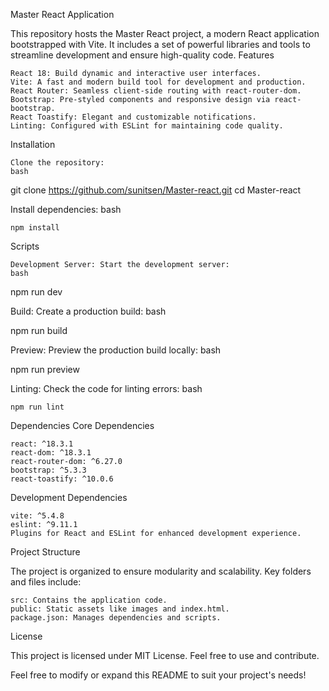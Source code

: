 Master React Application

This repository hosts the Master React project, a modern React application bootstrapped with Vite. It includes a set of powerful libraries and tools to streamline development and ensure high-quality code.
Features

    React 18: Build dynamic and interactive user interfaces.
    Vite: A fast and modern build tool for development and production.
    React Router: Seamless client-side routing with react-router-dom.
    Bootstrap: Pre-styled components and responsive design via react-bootstrap.
    React Toastify: Elegant and customizable notifications.
    Linting: Configured with ESLint for maintaining code quality.

Installation

    Clone the repository:
    bash

git clone https://github.com/sunitsen/Master-react.git
cd Master-react

Install dependencies:
bash

    npm install

Scripts

    Development Server: Start the development server:
    bash

npm run dev

Build: Create a production build:
bash

npm run build

Preview: Preview the production build locally:
bash

npm run preview

Linting: Check the code for linting errors:
bash

    npm run lint

Dependencies
Core Dependencies

    react: ^18.3.1
    react-dom: ^18.3.1
    react-router-dom: ^6.27.0
    bootstrap: ^5.3.3
    react-toastify: ^10.0.6

Development Dependencies

    vite: ^5.4.8
    eslint: ^9.11.1
    Plugins for React and ESLint for enhanced development experience.

Project Structure

The project is organized to ensure modularity and scalability. Key folders and files include:

    src: Contains the application code.
    public: Static assets like images and index.html.
    package.json: Manages dependencies and scripts.

License

This project is licensed under MIT License. Feel free to use and contribute.

Feel free to modify or expand this README to suit your project's needs!
